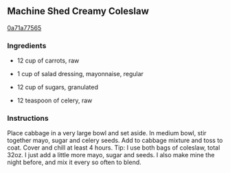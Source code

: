 ## Machine Shed Creamy Coleslaw

[0a71a77565](http://www.food.com/recipe/machine-shed-creamy-coleslaw-423031)

### Ingredients

 - 12 cup of carrots, raw

 - 1 cup of salad dressing, mayonnaise, regular

 - 12 cup of sugars, granulated

 - 12 teaspoon of celery, raw

### Instructions

Place cabbage in a very large bowl and set aside. In medium bowl, stir together mayo, sugar and celery seeds. Add to cabbage mixture and toss to coat. Cover and chill at least 4 hours. Tip: I use both bags of coleslaw, total 32oz. I just add a little more mayo, sugar and seeds. I also make mine the night before, and mix it every so often to blend.